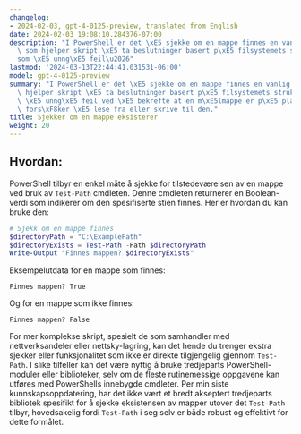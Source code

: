 ```yaml
---
changelog:
- 2024-02-03, gpt-4-0125-preview, translated from English
date: 2024-02-03 19:08:10.284376-07:00
description: "I PowerShell er det \xE5 sjekke om en mappe finnes en vanlig oppgave\
  \ som hjelper skript \xE5 ta beslutninger basert p\xE5 filsystemets struktur\u2014\
  som \xE5 unng\xE5 feil\u2026"
lastmod: '2024-03-13T22:44:41.031531-06:00'
model: gpt-4-0125-preview
summary: "I PowerShell er det \xE5 sjekke om en mappe finnes en vanlig oppgave som\
  \ hjelper skript \xE5 ta beslutninger basert p\xE5 filsystemets struktur\u2014som\
  \ \xE5 unng\xE5 feil ved \xE5 bekrefte at en m\xE5lmappe er p\xE5 plass f\xF8r man\
  \ fors\xF8ker \xE5 lese fra eller skrive til den."
title: Sjekker om en mappe eksisterer
weight: 20
---
```


## Hvordan:
PowerShell tilbyr en enkel måte å sjekke for tilstedeværelsen av en mappe ved bruk av `Test-Path` cmdleten. Denne cmdleten returnerer en Boolean-verdi som indikerer om den spesifiserte stien finnes. Her er hvordan du kan bruke den:

```powershell
# Sjekk om en mappe finnes
$directoryPath = "C:\ExamplePath"
$directoryExists = Test-Path -Path $directoryPath
Write-Output "Finnes mappen? $directoryExists"
```

Eksempelutdata for en mappe som finnes:

```
Finnes mappen? True
```

Og for en mappe som ikke finnes:

```
Finnes mappen? False
```

For mer komplekse skript, spesielt de som samhandler med nettverksandeler eller nettsky-lagring, kan det hende du trenger ekstra sjekker eller funksjonalitet som ikke er direkte tilgjengelig gjennom `Test-Path`. I slike tilfeller kan det være nyttig å bruke tredjeparts PowerShell-moduler eller biblioteker, selv om de fleste rutinemessige oppgavene kan utføres med PowerShells innebygde cmdleter. Per min siste kunnskapsoppdatering, har det ikke vært et bredt akseptert tredjeparts bibliotek spesifikt for å sjekke eksistensen av mapper utover det `Test-Path` tilbyr, hovedsakelig fordi `Test-Path` i seg selv er både robust og effektivt for dette formålet.
